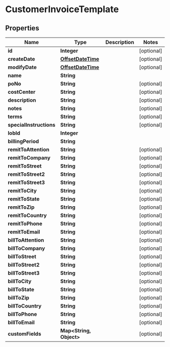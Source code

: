 
# CustomerInvoiceTemplate

## Properties
Name | Type | Description | Notes
------------ | ------------- | ------------- | -------------
**id** | **Integer** |  |  [optional]
**createDate** | [**OffsetDateTime**](OffsetDateTime.md) |  |  [optional]
**modifyDate** | [**OffsetDateTime**](OffsetDateTime.md) |  |  [optional]
**name** | **String** |  | 
**poNo** | **String** |  |  [optional]
**costCenter** | **String** |  |  [optional]
**description** | **String** |  |  [optional]
**notes** | **String** |  |  [optional]
**terms** | **String** |  |  [optional]
**specialInstructions** | **String** |  |  [optional]
**lobId** | **Integer** |  | 
**billingPeriod** | **String** |  | 
**remitToAttention** | **String** |  |  [optional]
**remitToCompany** | **String** |  |  [optional]
**remitToStreet** | **String** |  |  [optional]
**remitToStreet2** | **String** |  |  [optional]
**remitToStreet3** | **String** |  |  [optional]
**remitToCity** | **String** |  |  [optional]
**remitToState** | **String** |  |  [optional]
**remitToZip** | **String** |  |  [optional]
**remitToCountry** | **String** |  |  [optional]
**remitToPhone** | **String** |  |  [optional]
**remitToEmail** | **String** |  |  [optional]
**billToAttention** | **String** |  |  [optional]
**billToCompany** | **String** |  |  [optional]
**billToStreet** | **String** |  |  [optional]
**billToStreet2** | **String** |  |  [optional]
**billToStreet3** | **String** |  |  [optional]
**billToCity** | **String** |  |  [optional]
**billToState** | **String** |  |  [optional]
**billToZip** | **String** |  |  [optional]
**billToCountry** | **String** |  |  [optional]
**billToPhone** | **String** |  |  [optional]
**billToEmail** | **String** |  |  [optional]
**customFields** | **Map&lt;String, Object&gt;** |  |  [optional]




